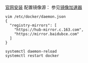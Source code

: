 [官网安装](https://docs.docker.com/engine/install/centos/)
配置镜像源：
参见[镜像加速器](https://github.com/yeasy/docker_practice/blob/master/install/mirror.md)
```
vim /etc/docker/daemon.json
{
  "registry-mirrors": [
    "https://hub-mirror.c.163.com",
    "https://mirror.baidubce.com"
  ]
}

systemctl daemon-reload
systemctl restart docker
```